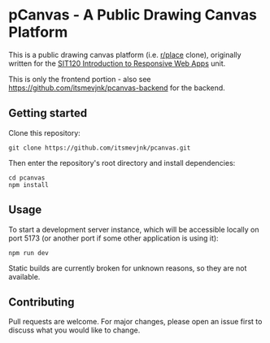 # pCanvas - A Public Drawing Canvas Platform

This is a public drawing canvas platform (i.e. [r/place](https://reddit.com/r/place) clone), originally written for the [SIT120 Introduction to Responsive Web Apps](https://www.deakin.edu.au/courses-search/unit-search.php?txtUnit=SIT120) unit.

This is only the frontend portion - also see https://github.com/itsmevjnk/pcanvas-backend for the backend.

## Getting started

Clone this repository:

```
git clone https://github.com/itsmevjnk/pcanvas.git
```

Then enter the repository's root directory and install dependencies:

```
cd pcanvas
npm install
```

## Usage

To start a development server instance, which will be accessible locally on port 5173 (or another port if some other application is using it):

```
npm run dev
```

Static builds are currently broken for unknown reasons, so they are not available.

## Contributing

Pull requests are welcome. For major changes, please open an issue first to discuss what you would like to change.
